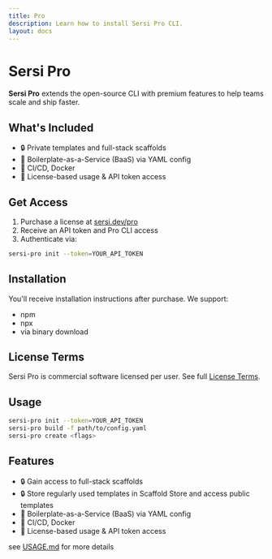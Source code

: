 ```yaml
---
title: Pro
description: Learn how to install Sersi Pro CLI.
layout: docs
---
```


# Sersi Pro

**Sersi Pro** extends the open-source CLI with premium features to help teams scale and ship faster.

## What's Included

- 🔒 Private templates and full-stack scaffolds
- 🔧 Boilerplate-as-a-Service (BaaS) via YAML config
- 🧱 CI/CD, Docker
- 🔑 License-based usage & API token access

## Get Access

1. Purchase a license at [sersi.dev/pro](https://sersi.dev/pro)
2. Receive an API token and Pro CLI access
3. Authenticate via:

```bash
sersi-pro init --token=YOUR_API_TOKEN
```

## Installation

You'll receive installation instructions after purchase. We support:

- npm
- npx
- via binary download

## License Terms

Sersi Pro is commercial software licensed per user.
See full [License Terms](https://sersi.dev/pro/license).

## Usage

```bash
sersi-pro init --token=YOUR_API_TOKEN
sersi-pro build -f path/to/config.yaml
sersi-pro create <flags>
```

## Features

- 🔒 Gain access to full-stack scaffolds
- 🔒 Store regularly used templates in Scaffold Store and access public templates
- 🔧 Boilerplate-as-a-Service (BaaS) via YAML config
- 🧱 CI/CD, Docker
- 🔑 License-based usage & API token access

see [USAGE.md](USAGE.md) for more details
